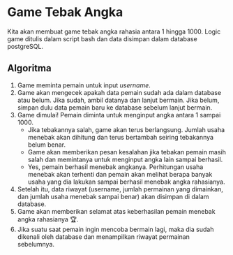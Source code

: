 # Game Tebak Angka

Kita akan membuat game tebak angka rahasia antara 1 hingga 1000. Logic game ditulis dalam script bash dan data disimpan dalam database postgreSQL.

## Algoritma

1. Game meminta pemain untuk input _username_.
2. Game akan mengecek apakah data pemain sudah ada dalam database atau belum. Jika sudah, ambil datanya dan lanjut bermain. Jika belum, simpan dulu data pemain baru ke database sebelum lanjut bermain.
3. Game dimulai! Pemain diminta untuk menginput angka antara 1 sampai 1000.
   - Jika tebakannya salah, game akan terus berlangsung. Jumlah usaha menebak akan dihitung dan terus bertambah seiring tebakannya belum benar.
   - Game akan memberikan pesan kesalahan jika tebakan pemain masih salah dan memintanya untuk menginput angka lain sampai berhasil.
   - Yes, pemain berhasil menebak angkanya. Perhitungan usaha menebak akan terhenti dan pemain akan melihat berapa banyak usaha yang dia lakukan sampai berhasil menebak angka rahasianya.
4. Setelah itu, data riwayat (username, jumlah permainan yang dimainkan, dan jumlah usaha menebak sampai benar) akan disimpan di dalam database.
5. Game akan memberikan selamat atas keberhasilan pemain menebak angka rahasianya 🏆.
6. Jika suatu saat pemain ingin mencoba bermain lagi, maka dia sudah dikenali oleh database dan menampilkan riwayat permainan sebelumnya.

